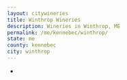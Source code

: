 ```yaml
---
layout: citywineries
title: Winthrop Wineries
description: Wineries in Winthrop, ME
permalink: /me/kennebec/winthrop/
state: me
county: kennebec
city: winthrop
---
```

-

